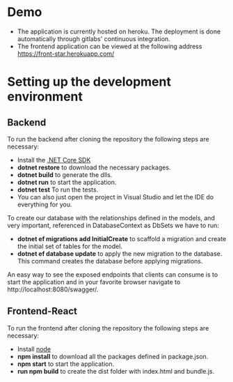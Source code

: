 # Demo
* The application is currently hosted on heroku. The deployment is done automatically through gitlabs' continuous integration.
* The frontend application can be viewed at the following address https://front-star.herokuapp.com/


# Setting up the development environment
## Backend

To run the backend after cloning the repository the following steps are necessary:
* Install the [.NET Core SDK](https://www.microsoft.com/net/download/windows) 
* **dotnet restore** to download the necessary packages.
* **dotnet build** to generate the dlls.
* **dotnet run** to start the application.
* **dotnet test** To run the tests.
* You can also just open the project in Visual Studio and let the IDE do everything for you.

To create our database with the relationships defined in the models, and very important, referenced in DatabaseContext as DbSets we have to run:
* **dotnet ef migrations add InitialCreate** to scaffold a migration and create the initial set of tables for the model.
* **dotnet ef database update** to apply the new migration to the database. This command creates the database before applying migrations.

An easy way to see the exposed endpoints that clients can consume is to start the application and in your favorite browser navigate to http://localhost:8080/swagger/.

## Frontend-React
To run the frontend after cloning the repository the following steps are necessary:
* Install [node](https://nodejs.org/en/download/current/)
* **npm install** to download all the packages defined in package.json.
* **npm start** to start the application.
* **run npm build** to create the dist folder with index.html and bundle.js.
